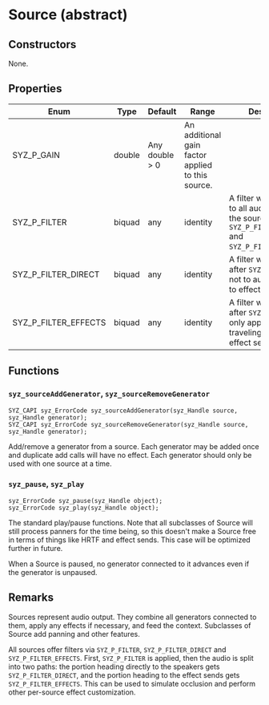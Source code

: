 # Source (abstract)

## Constructors

None.

## Properties

Enum | Type | Default | Range | Description
--- | --- | --- | --- | ---
SYZ_P_GAIN | double | Any double > 0 | An additional gain factor applied to this source.
SYZ_P_FILTER | biquad | any | identity | A filter which applies to all audio leaving the source, before `SYZ_P_FILTER_DIRECT` and `SYZ_P_FILTER_EFFECTS`.
SYZ_P_FILTER_DIRECT | biquad | any | identity | A filter which applies after `SYZ_P_FILTER` but not to audio traveling to effect sends.
SYZ_P_FILTER_EFFECTS | biquad | any | identity | A filter which runs after `SYZ_P_FILTER` but only applies to audio traveling through effect sends.

## Functions

### `syz_sourceAddGenerator`, `syz_sourceRemoveGenerator`

```
SYZ_CAPI syz_ErrorCode syz_sourceAddGenerator(syz_Handle source, syz_Handle generator);
SYZ_CAPI syz_ErrorCode syz_sourceRemoveGenerator(syz_Handle source, syz_Handle generator);
```

Add/remove a generator from a source. Each generator may be added once and duplicate add calls will have no effect. Each generator should only be used with one source at a time.

### `syz_pause`, `syz_play`

```
syz_ErrorCode syz_pause(syz_Handle object);
syz_ErrorCode syz_play(syz_Handle object);

```

The standard play/pause functions.  Note that all subclasses of Source will still process panners for the time being,
so this doesn't make a Source free in terms of things like HRTF and effect sends.  This case will be optimized further in future.

When a Source is paused, no generator connected to it advances even if the generator is unpaused.

## Remarks

Sources represent audio output.  They combine all generators connected to them, apply any effects if necessary, and feed the context. Subclasses of Source add panning and other features.


All sources offer filters via `SYZ_P_FILTER`, `SYZ_P_FILTER_DIRECT` and `SYZ_P_FILTER_EFFECTS`.
First, `SYZ_P_FILTER` is applied, then the audio is split into two paths: the portion heading directly to the speakers gets `SYZ_P_FILTER_DIRECT`, and the portion
heading to the effect sends gets `SYZ_P_FILTER_EFFECTS`.  This can be used to simulate occlusion and perform other per-source effect customization.
